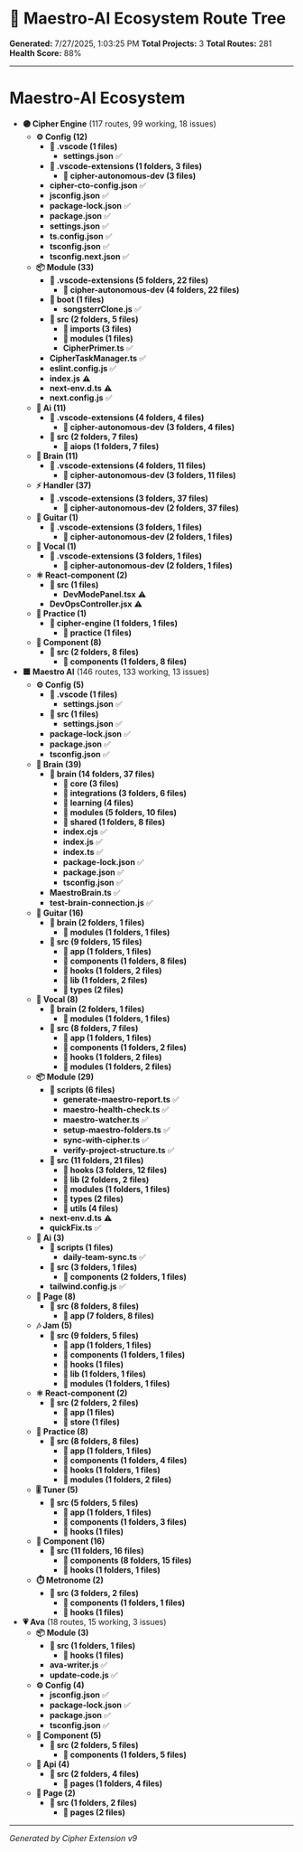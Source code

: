 # 🌳 Maestro-AI Ecosystem Route Tree

**Generated:** 7/27/2025, 1:03:25 PM
**Total Projects:** 3
**Total Routes:** 281
**Health Score:** 88%

---

# **Maestro-AI Ecosystem**
  - **🟣 Cipher Engine** (117 routes, 99 working, 18 issues)
    - **⚙️ Config (12)**
      - **📁 .vscode (1 files)**
        - **settings.json** ✅
      - **📁 .vscode-extensions (1 folders, 3 files)**
        - **📁 cipher-autonomous-dev (3 files)**
      - **cipher-cto-config.json** ✅
      - **jsconfig.json** ✅
      - **package-lock.json** ✅
      - **package.json** ✅
      - **settings.json** ✅
      - **ts.config.json** ✅
      - **tsconfig.json** ✅
      - **tsconfig.next.json** ✅
    - **📦 Module (33)**
      - **📁 .vscode-extensions (5 folders, 22 files)**
        - **📁 cipher-autonomous-dev (4 folders, 22 files)**
      - **📁 boot (1 files)**
        - **songsterrClone.js** ✅
      - **📁 src (2 folders, 5 files)**
        - **📁 imports (3 files)**
        - **📁 modules (1 files)**
        - **CipherPrimer.ts** ✅
      - **CipherTaskManager.ts** ✅
      - **eslint.config.js** ✅
      - **index.js** ⚠️
      - **next-env.d.ts** ⚠️
      - **next.config.js** ✅
    - **🤖 Ai (11)**
      - **📁 .vscode-extensions (4 folders, 4 files)**
        - **📁 cipher-autonomous-dev (3 folders, 4 files)**
      - **📁 src (2 folders, 7 files)**
        - **📁 aiops (1 folders, 7 files)**
    - **🧠 Brain (11)**
      - **📁 .vscode-extensions (4 folders, 11 files)**
        - **📁 cipher-autonomous-dev (3 folders, 11 files)**
    - **⚡ Handler (37)**
      - **📁 .vscode-extensions (3 folders, 37 files)**
        - **📁 cipher-autonomous-dev (2 folders, 37 files)**
    - **🎸 Guitar (1)**
      - **📁 .vscode-extensions (3 folders, 1 files)**
        - **📁 cipher-autonomous-dev (2 folders, 1 files)**
    - **🎤 Vocal (1)**
      - **📁 .vscode-extensions (3 folders, 1 files)**
        - **📁 cipher-autonomous-dev (2 folders, 1 files)**
    - **⚛️ React-component (2)**
      - **📁 src (1 files)**
        - **DevModePanel.tsx** ⚠️
      - **DevOpsController.jsx** ⚠️
    - **🎵 Practice (1)**
      - **📁 cipher-engine (1 folders, 1 files)**
        - **📁 practice (1 files)**
    - **🧩 Component (8)**
      - **📁 src (2 folders, 8 files)**
        - **📁 components (1 folders, 8 files)**
  - **🟦 Maestro AI** (146 routes, 133 working, 13 issues)
    - **⚙️ Config (5)**
      - **📁 .vscode (1 files)**
        - **settings.json** ✅
      - **📁 src (1 files)**
        - **settings.json** ✅
      - **package-lock.json** ✅
      - **package.json** ✅
      - **tsconfig.json** ✅
    - **🧠 Brain (39)**
      - **📁 brain (14 folders, 37 files)**
        - **📁 core (3 files)**
        - **📁 integrations (3 folders, 6 files)**
        - **📁 learning (4 files)**
        - **📁 modules (5 folders, 10 files)**
        - **📁 shared (1 folders, 8 files)**
        - **index.cjs** ✅
        - **index.js** ✅
        - **index.ts** ✅
        - **package-lock.json** ✅
        - **package.json** ✅
        - **tsconfig.json** ✅
      - **MaestroBrain.ts** ✅
      - **test-brain-connection.js** ✅
    - **🎸 Guitar (16)**
      - **📁 brain (2 folders, 1 files)**
        - **📁 modules (1 folders, 1 files)**
      - **📁 src (9 folders, 15 files)**
        - **📁 app (1 folders, 1 files)**
        - **📁 components (1 folders, 8 files)**
        - **📁 hooks (1 folders, 2 files)**
        - **📁 lib (1 folders, 2 files)**
        - **📁 types (2 files)**
    - **🎤 Vocal (8)**
      - **📁 brain (2 folders, 1 files)**
        - **📁 modules (1 folders, 1 files)**
      - **📁 src (8 folders, 7 files)**
        - **📁 app (1 folders, 1 files)**
        - **📁 components (1 folders, 2 files)**
        - **📁 hooks (1 folders, 2 files)**
        - **📁 modules (1 folders, 2 files)**
    - **📦 Module (29)**
      - **📁 scripts (6 files)**
        - **generate-maestro-report.ts** ✅
        - **maestro-health-check.ts** ✅
        - **maestro-watcher.ts** ✅
        - **setup-maestro-folders.ts** ✅
        - **sync-with-cipher.ts** ✅
        - **verify-project-structure.ts** ✅
      - **📁 src (11 folders, 21 files)**
        - **📁 hooks (3 folders, 12 files)**
        - **📁 lib (2 folders, 2 files)**
        - **📁 modules (1 folders, 1 files)**
        - **📁 types (2 files)**
        - **📁 utils (4 files)**
      - **next-env.d.ts** ⚠️
      - **quickFix.ts** ✅
    - **🤖 Ai (3)**
      - **📁 scripts (1 files)**
        - **daily-team-sync.ts** ✅
      - **📁 src (3 folders, 1 files)**
        - **📁 components (2 folders, 1 files)**
      - **tailwind.config.js** ✅
    - **📄 Page (8)**
      - **📁 src (8 folders, 8 files)**
        - **📁 app (7 folders, 8 files)**
    - **🎶 Jam (5)**
      - **📁 src (9 folders, 5 files)**
        - **📁 app (1 folders, 1 files)**
        - **📁 components (1 folders, 1 files)**
        - **📁 hooks (1 files)**
        - **📁 lib (1 folders, 1 files)**
        - **📁 modules (1 folders, 1 files)**
    - **⚛️ React-component (2)**
      - **📁 src (2 folders, 2 files)**
        - **📁 app (1 files)**
        - **📁 store (1 files)**
    - **🎵 Practice (8)**
      - **📁 src (8 folders, 8 files)**
        - **📁 app (1 folders, 1 files)**
        - **📁 components (1 folders, 4 files)**
        - **📁 hooks (1 folders, 1 files)**
        - **📁 modules (1 folders, 2 files)**
    - **🎚️ Tuner (5)**
      - **📁 src (5 folders, 5 files)**
        - **📁 app (1 folders, 1 files)**
        - **📁 components (1 folders, 3 files)**
        - **📁 hooks (1 files)**
    - **🧩 Component (16)**
      - **📁 src (11 folders, 16 files)**
        - **📁 components (8 folders, 15 files)**
        - **📁 hooks (1 folders, 1 files)**
    - **⏱️ Metronome (2)**
      - **📁 src (3 folders, 2 files)**
        - **📁 components (1 folders, 1 files)**
        - **📁 hooks (1 files)**
  - **💗 Ava** (18 routes, 15 working, 3 issues)
    - **📦 Module (3)**
      - **📁 src (1 folders, 1 files)**
        - **📁 hooks (1 files)**
      - **ava-writer.js** ✅
      - **update-code.js** ✅
    - **⚙️ Config (4)**
      - **jsconfig.json** ✅
      - **package-lock.json** ✅
      - **package.json** ✅
      - **tsconfig.json** ✅
    - **🧩 Component (5)**
      - **📁 src (2 folders, 5 files)**
        - **📁 components (1 folders, 5 files)**
    - **🔌 Api (4)**
      - **📁 src (2 folders, 4 files)**
        - **📁 pages (1 folders, 4 files)**
    - **📄 Page (2)**
      - **📁 src (1 folders, 2 files)**
        - **📁 pages (2 files)**

---
*Generated by Cipher Extension v9*